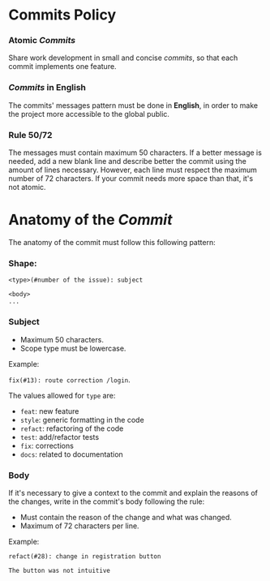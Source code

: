 # Commits Policy

### Atomic *Commits*
Share work development in small and concise *commits*, so that each commit implements one feature.

### *Commits* in English
The commits' messages pattern must be done in **English**, in order to make the project more accessible to the global public. 

### Rule 50/72
The messages must contain maximum 50 characters. If a better message is needed, add a new blank line and describe better the commit using the amount of lines necessary.
However, each line must respect the maximum number of 72 characters. If your commit needs more space than that, it's not atomic. 


# Anatomy of the *Commit*
The anatomy of the commit must follow this following pattern:

### Shape:
```
<type>(#number of the issue): subject
  
<body>
...
```



### Subject

-   Maximum 50 characters.
-   Scope type must be lowercase. 

Example:

`fix(#13): route correction /login`.

The values allowed for `type`  are:

-   `feat`: new feature
-   `style`: generic formatting in the code
-   `refact`: refactoring of the code
-   `test`: add/refactor tests
-   `fix`: corrections
-   `docs`: related to documentation

### Body

If it's necessary to give a context to the commit and explain the reasons of the changes, write in the commit's body following the rule:

-   Must contain the reason of the change and what was changed.
-   Maximum of 72 characters per line.

Example:

```
refact(#28): change in registration button 

The button was not intuitive
```